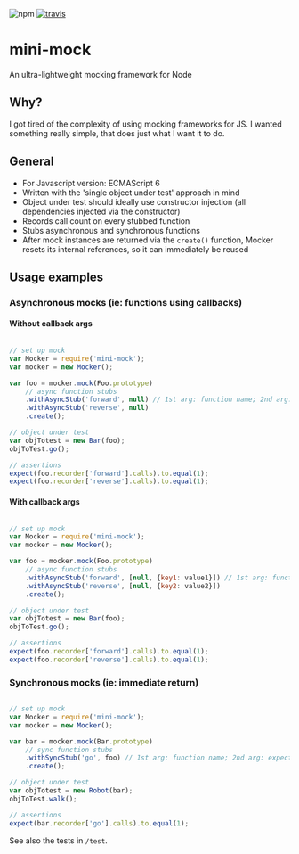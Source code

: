 ![npm](https://badge.fury.io/js/mini-mock.svg)
[![travis](https://travis-ci.org/leebow/mini-mock.svg?branch=master)](https://travis-ci.org/leebow/mini-mock)

# mini-mock
An ultra-lightweight mocking framework for Node

## Why?
I got tired of the complexity of using mocking frameworks for JS. I wanted something really simple, that does
just what I want it to do.

## General
- For Javascript version: ECMAScript 6
- Written with the 'single object under test' approach in mind
- Object under test should ideally use constructor injection (all dependencies injected via the constructor)
- Records call count on every stubbed function
- Stubs asynchronous and synchronous functions
- After mock instances are returned via the `create()` function, Mocker resets its internal references, so it can immediately be reused

## Usage examples

### Asynchronous mocks (ie: functions using callbacks)

#### Without callback args

```javascript

// set up mock
var Mocker = require('mini-mock');
var mocker = new Mocker();

var foo = mocker.mock(Foo.prototype)
    // async function stubs
    .withAsyncStub('forward', null) // 1st arg: function name; 2nd arg: callback arguments (null in this case)
    .withAsyncStub('reverse', null)
    .create();

// object under test
var objTotest = new Bar(foo);
objToTest.go();

// assertions
expect(foo.recorder['forward'].calls).to.equal(1);
expect(foo.recorder['reverse'].calls).to.equal(1);

```

#### With callback args

```javascript

// set up mock
var Mocker = require('mini-mock');
var mocker = new Mocker();

var foo = mocker.mock(Foo.prototype)
    // async function stubs
    .withAsyncStub('forward', [null, {key1: value1}]) // 1st arg: function name; 2nd arg: callback arguments (null error; object result)
    .withAsyncStub('reverse', [null, {key2: value2}])
    .create();

// object under test
var objTotest = new Bar(foo);
objToTest.go();

// assertions
expect(foo.recorder['forward'].calls).to.equal(1);
expect(foo.recorder['reverse'].calls).to.equal(1);

```

### Synchronous mocks (ie: immediate return)

```javascript

// set up mock
var Mocker = require('mini-mock');
var mocker = new Mocker();

var bar = mocker.mock(Bar.prototype)
    // sync function stubs
    .withSyncStub('go', foo) // 1st arg: function name; 2nd arg: expected result
    .create();

// object under test
var objTotest = new Robot(bar);
objToTest.walk();

// assertions
expect(bar.recorder['go'].calls).to.equal(1);

```

See also the tests in `/test`.